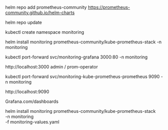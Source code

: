helm repo add prometheus-community https://prometheus-community.github.io/helm-charts

helm repo update



kubectl create namespace monitoring

helm install monitoring prometheus-community/kube-prometheus-stack -n monitoring


kubectl port-forward svc/monitoring-grafana 3000:80 -n monitoring


http://localhost:3000
admin / prom-operator


kubectl port-forward svc/monitoring-kube-prometheus-prometheus 9090 -n monitoring

 http://localhost:9090


 Grafana.com/dashboards



 helm install monitoring prometheus-community/kube-prometheus-stack \
  -n monitoring \
  -f monitoring-values.yaml
